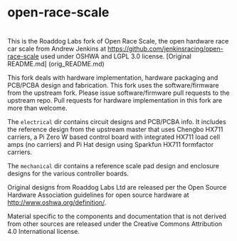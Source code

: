 # open-race-scale
# 
This is the Roaddog Labs fork of Open Race Scale, the open hardware
race car scale from Andrew Jenkins at
https://github.com/jenkinsracing/open-race-scale used under OSHWA and
LGPL 3.0 license.  [Original README.md] (orig_README.md)

This fork deals with hardware implementation, hardware packaging and
PCB/PCBA design and fabrication.  This fork uses the software/firmware
from the upstream fork.  Please issue software/firmware pull requests to
the upstream repo.  Pull requests for hardware implementation in this
fork are more than welcome.

The `electrical` dir contains circuit designs and PCB/PCBA info.  It
includes the reference design from the upstream master that uses Chengbo HX711 carriers, a Pi Zero W
based control board with integrated HX711 load cell amps (no carriers) and Pi Hat design using Sparkfun HX711 formfactor carriers.

The `mechanical` dir contains a reference scale pad design and enclosure designs for the various controller boards.


Original designs from Roaddog Labs Ltd are released per the Open Source
Hardware Association guidelines for open source hardware at
http://www.oshwa.org/definition/.

Material specific to the components and documentation that is not
derived from other sources are released under the Creative Commons
Attribution 4.0 International license.